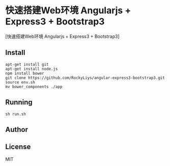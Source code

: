 快速搭建Web环境 Angularjs + Express3 + Bootstrap3
========================

[快速搭建Web环境 Angularjs + Express3 + Bootstrap3]

## Install

```{bash}
apt-get install git
apt-get install node.js
npm install bower
git clone https://github.com/RockyLiys/angular-express3-bootstrap3.git
source env.sh
mv bower_components ./app 
```

## Running

```{bash}
sh run.sh
```
## Author

## License
MIT

